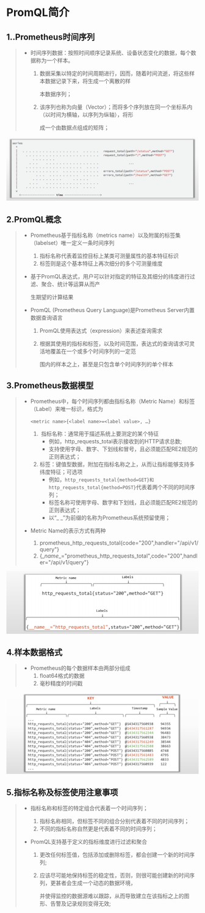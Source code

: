 # PromQL简介

## 1..Prometheus时间序列

> - 时间序列数据：按照时间顺序记录系统、设备状态变化的数据，每个数据称为一个样本。
>
>   1. 数据采集以特定的时间周期进行，因而，随着时间流逝，将这些样本数据记录下来，将生成一个离散的样
>
>      本数据序列；
>
>   2. 该序列也称为向量（Vector）；而将多个序列放在同一个坐标系内（以时间为横轴，以序列为纵轴），将形
>
>      成一个由数据点组成的矩阵；

![image-20240827150609530](./000.picture/image-20240827150609530.png)

## 2.PromQL概念

> - Prometheus基于指标名称（metrics name）以及附属的标签集（labelset）唯一定义一条时间序列
>
>   1. 指标名称代表着监控目标上某类可测量属性的基本特征标识
>   2. 标签则是这个基本特征上再次细分的多个可测量维度
>
> - 基于PromQL表达式，用户可以针对指定的特征及其细分的纬度进行过滤、聚合、统计等运算从而产
>
>   生期望的计算结果
>
> - PromQL (Prometheus Query Language)是Prometheus Server内置数据查询语言
>
>   1. PromQL使用表达式（expression）来表述查询需求
>
>   2. 根据其使用的指标和标签，以及时间范围，表达式的查询请求可灵活地覆盖在一个或多个时间序列的一定范
>
>      围内的样本之上，甚至是只包含单个时间序列的单个样本

## 3.Prometheus数据模型

> - Prometheus中，每个时间序列都由指标名称（Metric Name）和标签（Label）来唯一标识，格式为
>
>   `<metric name>{<label name>=<label value>, …}`
>
>   1. ​	指标名称：通常用于描述系统上要测定的某个特征
>      - 例如，http_requests_total表示接收到的HTTP请求总数;
>      - 支持使用字母、数字、下划线和冒号，且必须能匹配RE2规范的正则表达式；
>   2. 标签：键值型数据，附加在指标名称之上，从而让指标能够支持多纬度特征；可选项
>      - 例如，`http_requests_total{method=GET}和http_requests_total{method=POST}`代表着两个不同的时间序列；
>      - 标签名称可使用字母、数字和下划线，且必须能匹配RE2规范的正则表达式；
>      - 以“_ _”为前缀的名称为Prometheus系统预留使用；
>
> - Metric Name的表示方式有两种
>
>   1. prometheus_http_requests_total{code="200",handler="/api/v1/query"}
>   2. {\__name__="prometheus_http_requests_total",code="200",handler="/api/v1/query"}

![image-20240827151701567](./000.picture/image-20240827151701567.png)

## 4.样本数据格式

> - Prometheus的每个数据样本由两部分组成
>   1. float64格式的数据
>   2. 毫秒精度的时间戳

![image-20240827151909262](./000.picture/image-20240827151909262.png)

## 5.指标名称及标签使用注意事项

> - 指标名称和标签的特定组合代表着一个时间序列；
>
>   1. 指标名称相同，但标签不同的组合分别代表着不同的时间序列；
>   2. 不同的指标名称自然更是代表着不同的时间序列；
>
> - PromQL支持基于定义的指标维度进行过滤和聚合
>
>   1. 更改任何标签值，包括添加或删除标签，都会创建一个新的时间序列;
>
>   2. 应该尽可能地保持标签的稳定性，否则，则很可能创建新的时间序列，更甚者会生成一个动态的数据环境，
>
>      并使得监控的数据源难以跟踪，从而导致建立在该指标之上的图形、告警及记录规则变得无效;